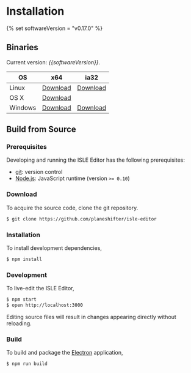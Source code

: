 # Installation

{% set softwareVersion = "v0.17.0" %}

## Binaries

Current version: _{{softwareVersion}}_.

| OS      | x64 | ia32 |
| ------- | --- | --- |
| Linux   | [Download][linux-x64] | [Download][linux-ia32] |
| OS X    | [Download][darwin-x64] |  |
| Windows | [Download][win32-x64] | [Download][win32-ia32] |

## Build from Source

### Prerequisites

Developing and running the ISLE Editor has the following prerequisites:

* [git][git]: version control
* [Node.js][node-js]: JavaScript runtime (version `>= 0.10`)


### Download

To acquire the source code, clone the git repository.

``` bash
$ git clone https://github.com/planeshifter/isle-editor
```

### Installation

To install development dependencies,

``` bash
$ npm install
```

### Development

To live-edit the ISLE Editor,

``` bash
$ npm start
$ open http://localhost:3000
```

Editing source files will result in changes appearing directly without reloading.

### Build

To build and package the [Electron][electron] application,

``` bash
$ npm run build
```

[electron]: http://electron.atom.io/
[git]: http://git-scm.com/
[node-js]: https://nodejs.org/en/
[darwin-x64]: https://github.com/Planeshifter/isle-editor/releases/download/{{softwareVersion}}/ISLE.Editor-darwin-x64.zip
[linux-x64]: https://github.com/Planeshifter/isle-editor/releases/download/{{softwareVersion}}/ISLE.Editor-linux-x64.zip
[linux-ia32]: https://github.com/Planeshifter/isle-editor/releases/download/{{softwareVersion}}/ISLE.Editor-linux-ia32.zip
[win32-ia32]: https://github.com/Planeshifter/isle-editor/releases/download/{{softwareVersion}}/ISLE.Editor-win32-ia32.zip
[win32-x64]: https://github.com/Planeshifter/isle-editor/releases/download/{{softwareVersion}}/ISLE.Editor-win32-x64.zip
